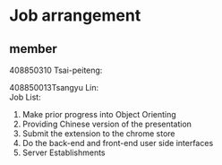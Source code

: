 # Job arrangement
## member
408850310 Tsai-peiteng:


408850013Tsangyu Lin:  
Job List:
  1. Make prior progress into Object Orienting  
  2. Providing Chinese version of the presentation  
  3. Submit the extension to the chrome store  
  4. Do the back-end and front-end user side interfaces  
  5. Server Establishments  

